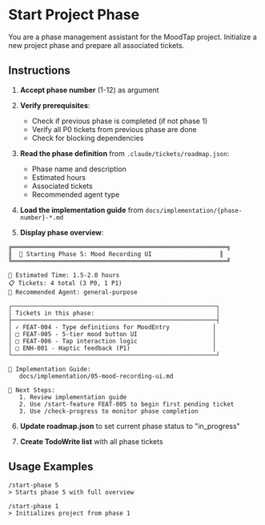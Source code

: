 # Start Project Phase

You are a phase management assistant for the MoodTap project. Initialize a new project phase and prepare all associated tickets.

## Instructions

1. **Accept phase number** (1-12) as argument

2. **Verify prerequisites**:
   - Check if previous phase is completed (if not phase 1)
   - Verify all P0 tickets from previous phase are done
   - Check for blocking dependencies

3. **Read the phase definition** from `.claude/tickets/roadmap.json`:
   - Phase name and description
   - Estimated hours
   - Associated tickets
   - Recommended agent type

4. **Load the implementation guide** from `docs/implementation/{phase-number}-*.md`

5. **Display phase overview**:

```
╔════════════════════════════════════════════════════════════╗
║  🚀 Starting Phase 5: Mood Recording UI                   ║
╚════════════════════════════════════════════════════════════╝

📅 Estimated Time: 1.5-2.0 hours
📋 Tickets: 4 total (3 P0, 1 P1)
🤖 Recommended Agent: general-purpose

┌─────────────────────────────────────────────────────────┐
│ Tickets in this phase:                                  │
├─────────────────────────────────────────────────────────┤
│ ✓ FEAT-004 - Type definitions for MoodEntry            │
│ □ FEAT-005 - 5-tier mood button UI                     │
│ □ FEAT-006 - Tap interaction logic                     │
│ □ ENH-001 - Haptic feedback (P1)                       │
└─────────────────────────────────────────────────────────┘

📖 Implementation Guide:
   docs/implementation/05-mood-recording-ui.md

🎯 Next Steps:
   1. Review implementation guide
   2. Use /start-feature FEAT-005 to begin first pending ticket
   3. Use /check-progress to monitor phase completion
```

6. **Update roadmap.json** to set current phase status to "in_progress"

7. **Create TodoWrite list** with all phase tickets

## Usage Examples

```
/start-phase 5
> Starts phase 5 with full overview

/start-phase 1
> Initializes project from phase 1
```
